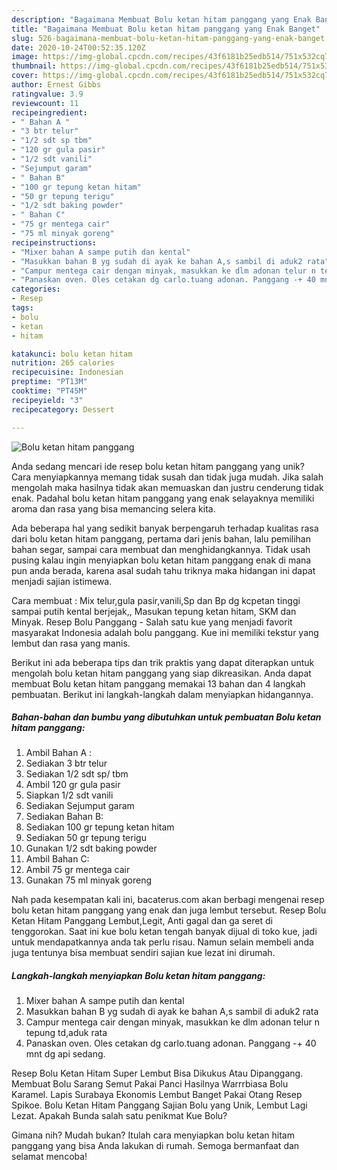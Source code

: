 ```yaml
---
description: "Bagaimana Membuat Bolu ketan hitam panggang yang Enak Banget"
title: "Bagaimana Membuat Bolu ketan hitam panggang yang Enak Banget"
slug: 526-bagaimana-membuat-bolu-ketan-hitam-panggang-yang-enak-banget
date: 2020-10-24T00:52:35.120Z
image: https://img-global.cpcdn.com/recipes/43f6181b25edb514/751x532cq70/bolu-ketan-hitam-panggang-foto-resep-utama.jpg
thumbnail: https://img-global.cpcdn.com/recipes/43f6181b25edb514/751x532cq70/bolu-ketan-hitam-panggang-foto-resep-utama.jpg
cover: https://img-global.cpcdn.com/recipes/43f6181b25edb514/751x532cq70/bolu-ketan-hitam-panggang-foto-resep-utama.jpg
author: Ernest Gibbs
ratingvalue: 3.9
reviewcount: 11
recipeingredient:
- " Bahan A "
- "3 btr telur"
- "1/2 sdt sp tbm"
- "120 gr gula pasir"
- "1/2 sdt vanili"
- "Sejumput garam"
- " Bahan B"
- "100 gr tepung ketan hitam"
- "50 gr tepung terigu"
- "1/2 sdt baking powder"
- " Bahan C"
- "75 gr mentega cair"
- "75 ml minyak goreng"
recipeinstructions:
- "Mixer bahan A sampe putih dan kental"
- "Masukkan bahan B yg sudah di ayak ke bahan A,s sambil di aduk2 rata"
- "Campur mentega cair dengan minyak, masukkan ke dlm adonan telur n tepung td,aduk rata"
- "Panaskan oven. Oles cetakan dg carlo.tuang adonan. Panggang -+ 40 mnt dg api sedang."
categories:
- Resep
tags:
- bolu
- ketan
- hitam

katakunci: bolu ketan hitam 
nutrition: 265 calories
recipecuisine: Indonesian
preptime: "PT13M"
cooktime: "PT45M"
recipeyield: "3"
recipecategory: Dessert

---
```



![Bolu ketan hitam panggang](https://img-global.cpcdn.com/recipes/43f6181b25edb514/751x532cq70/bolu-ketan-hitam-panggang-foto-resep-utama.jpg)

Anda sedang mencari ide resep bolu ketan hitam panggang yang unik? Cara menyiapkannya memang tidak susah dan tidak juga mudah. Jika salah mengolah maka hasilnya tidak akan memuaskan dan justru cenderung tidak enak. Padahal bolu ketan hitam panggang yang enak selayaknya memiliki aroma dan rasa yang bisa memancing selera kita.

Ada beberapa hal yang sedikit banyak berpengaruh terhadap kualitas rasa dari bolu ketan hitam panggang, pertama dari jenis bahan, lalu pemilihan bahan segar, sampai cara membuat dan menghidangkannya. Tidak usah pusing kalau ingin menyiapkan bolu ketan hitam panggang enak di mana pun anda berada, karena asal sudah tahu triknya maka hidangan ini dapat menjadi sajian istimewa.

Cara membuat : Mix telur,gula pasir,vanili,Sp dan Bp dg kcpetan tinggi sampai putih kental berjejak,, Masukan tepung ketan hitam, SKM dan Minyak. Resep Bolu Panggang - Salah satu kue yang menjadi favorit masyarakat Indonesia adalah bolu panggang. Kue ini memiliki tekstur yang lembut dan rasa yang manis.


Berikut ini ada beberapa tips dan trik praktis yang dapat diterapkan untuk mengolah bolu ketan hitam panggang yang siap dikreasikan. Anda dapat membuat Bolu ketan hitam panggang memakai 13 bahan dan 4 langkah pembuatan. Berikut ini langkah-langkah dalam menyiapkan hidangannya.

<!--inarticleads1-->

##### Bahan-bahan dan bumbu yang dibutuhkan untuk pembuatan Bolu ketan hitam panggang:

1. Ambil  Bahan A :
1. Sediakan 3 btr telur
1. Sediakan 1/2 sdt sp/ tbm
1. Ambil 120 gr gula pasir
1. Siapkan 1/2 sdt vanili
1. Sediakan Sejumput garam
1. Sediakan  Bahan B:
1. Sediakan 100 gr tepung ketan hitam
1. Sediakan 50 gr tepung terigu
1. Gunakan 1/2 sdt baking powder
1. Ambil  Bahan C:
1. Ambil 75 gr mentega cair
1. Gunakan 75 ml minyak goreng


Nah pada kesempatan kali ini, bacaterus.com akan berbagi mengenai resep bolu ketan hitam panggang yang enak dan juga lembut tersebut. Resep Bolu Ketan Hitam Panggang Lembut,Legit, Anti gagal dan ga seret di tenggorokan. Saat ini kue bolu ketan tengah banyak dijual di toko kue, jadi untuk mendapatkannya anda tak perlu risau. Namun selain membeli anda juga tentunya bisa membuat sendiri sajian kue lezat ini dirumah. 

<!--inarticleads2-->

##### Langkah-langkah menyiapkan Bolu ketan hitam panggang:

1. Mixer bahan A sampe putih dan kental
1. Masukkan bahan B yg sudah di ayak ke bahan A,s sambil di aduk2 rata
1. Campur mentega cair dengan minyak, masukkan ke dlm adonan telur n tepung td,aduk rata
1. Panaskan oven. Oles cetakan dg carlo.tuang adonan. Panggang -+ 40 mnt dg api sedang.


Resep Bolu Ketan Hitam Super Lembut Bisa Dikukus Atau Dipanggang. Membuat Bolu Sarang Semut Pakai Panci Hasilnya Warrrbiasa Bolu Karamel. Lapis Surabaya Ekonomis Lembut Banget Pakai Otang Resep Spikoe. Bolu Ketan Hitam Panggang Sajian Bolu yang Unik, Lembut Lagi Lezat. Apakah Bunda salah satu penikmat Kue Bolu? 

Gimana nih? Mudah bukan? Itulah cara menyiapkan bolu ketan hitam panggang yang bisa Anda lakukan di rumah. Semoga bermanfaat dan selamat mencoba!
